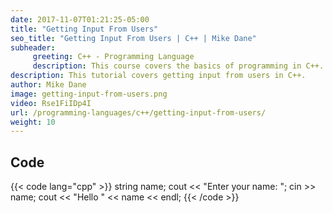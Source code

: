 ```yaml
---
date: 2017-11-07T01:21:25-05:00
title: "Getting Input From Users"
seo_title: "Getting Input From Users | C++ | Mike Dane"
subheader:
     greeting: C++ - Programming Language
     description: This course covers the basics of programming in C++. Work your way through the videos and we'll teach you everything you need to know to start your programming journey!
description: This tutorial covers getting input from users in C++.
author: Mike Dane
image: getting-input-from-users.png
video: Rse1FiIDp4I
url: /programming-languages/c++/getting-input-from-users/
weight: 10
---
```


## Code

{{< code lang="cpp" >}}
string name;
cout << "Enter your name: ";
cin >> name;
cout << "Hello " << name << endl;
{{< /code >}}